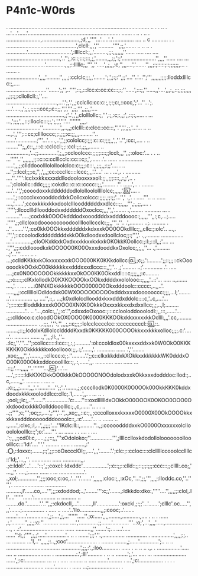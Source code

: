 # P4n1c-W0rds
 .       ..............................................................................................          ..     .                   .                                 ..
  .      ...'....'......'..............................................................   .......        .      ..     .           ..
.        .......................,.........................,;d,',,''''...'.....'..'..............     ....     ..     c     ...........
.      . ...............................................',clcll:,,,',''..........'''',;;,'.......    .. ..  ..                .
            ..............'.............................',:llllccl:;,,'.........,;;:,,,,,,,''......  ..... ....      ....
            ....................................,'..'';,:c::;:::;:::,;,'........,,,:;,':;'.......................'',,,,''......                          ....              ...
        ..........................'.............,,,;::lllllc;,,''',,''.....',,;,,,:c,'',,,....','.......'',,,;:;:::::;::;;;;;;,...                                      .
.......   . ......................',,,,'.........'',,,,;:cclclc;;;,,'........';,',;:;:'',;;'....''..'...'';''',,,,,,;;;;:lloddxllllcc:;,....
...........................''.......';,'',..'''',::;,:::lcc:c:cc:cc:::;:;''......',:::;,''......,,'....',,,:,,::;,;;;,,,,,,;;:;;:cllollcll:;,''....
..................................,...'.';,'.',,;cclcllc:cc:c:;,:;:;c:,::ccc,';'...''...';.  ....'.....,,';,;,:;:;::ccc;:c::;;,'',',''',;;,''',,;;,,'....
.......................................,;'..',,',,clolllollc:;,''',:;,:c;:,,;',,::;:,.....    . ... ...,';;;,',,,::;:lloclc:::;;,';,',',''.'...''''''',,,,.
.......................''............',,..,,;clclll::c:clcc::cc:::,''.'',',',;;,'...'...    .. ..  ...,.',,''';:::cc;clllloccc;;:,;;;:c:;;,,,.........''..
......'..............;'''...'.....,..',',;;cololcc;:;;;:c::c:;;;;,,',,''..'',:cc:,....    .   .. ........''';,,c::,,:::c::cclccl:;;::ccl:;;:,;;,,.......  ..
...............,'...;;.............',;,,;:ccloolccc:;;;;;::::;;lccl:,,,'',,;:oloc:'... .  . ..  ...'''''..'',,,,,,,;;::c::c:cclllcclc:cc:::c;:,',......  .'..   ......
................          .....',,,;;cllddooolllololloolclcc:c:;;;:c:::,,;;;,,;:;;'.... .  .. ...'';::lccl;;;:c,'',,',,,;cc:cccllc::::lccc;,,,'.'....'  ...  .  ...',.   .
..........           ....''..'''':lcclxxkkxxxxddllodoolooxxxxoll:;;,,;;;::::,,:,;',.. .      ...';clolollc::ddc;;;;;:cokdlc::c::c::cccc::;;,'........ .''.  ......',..   .
........           ....'...'',';cooodoxxkddddddodlololloolollllolcc;,,,,,',:cl:'....  .    .....',;::cccclxxoooddoddxkOollcxolccc:;;;;,;;:;;'...'',' .,'. . .....'''..  ..
......          ....,'......';ccoxkkkxkkxdoolclllooddddddxxdlcc::;;,,,,''',;,,;;,.... .   .''''';:llcccllldllooddodxxddddddOxoclcc;,,,'',,'........ .,'........ ...........
...     .  .........''.....;codxkk0OOOkdddodxoooddddxxddddoooc:;,,,,,''',,:;c,...;..... .''''',;;cllcloxodooooooooodoolllloollccclc:;;,,'''..''.. .',.........  ..;. .........
.        ..''........''.',:co0kkOOOkkxddddddxkdxxxkOO0OOkdlllc:;,,cllc:;:olc'.. ...,.  .''',';::ccoolodkddddddddxkkO0kdloodxxdoollcloc;;:;''','. .,,.........  ...............
      ...'.............,;cloOKxkkxkOxdxxxkkxxkxkxkOKOkkKOollcc:;:l:;:::l,,;'.... ... .',''',;;:cddlooodkxkOOOOO0KO0OxxxdooddkxOxolcc;,;,,,''... .,'.........  ..;'...'''......
      ..      .    ...;cclldKKkkxkOkxxxxxxxkOOO000KK0KKkdollcc::cl:,;c;;.':.........';;::;;;::ckOooooodkkOOxkO00kkkkkkxxdddxxxdlccc:::,,',''.. ,;'.........  ..;'.............
     .'.     .....  ....;cx0N0OOOOOOkkkkkkxxOkOO0KK0Okxddl::::c;;;;,,;:c......... .,;:c::::;:clKxlollodkO0KXKOOOOkxOOkxddddxxololooc::;,,,,'..::'... .....  ..,....... ....,'.
  . ....               ....:0NNXOkkkkkkkOOO0000O0Okxdddoolc::cccc:,..,,..'. .....,,,;:cclllllolOdldodxk00WXOOOOOOOOOxdddxxxxdoooooccc:;;;,...l;'........    ..'...............
    .,.  ....'',::,.      ...;k0xdlolccllooddxkxxdddxddolc::::c,'..c,....'... .';;::::c::llloddkkxxxk0OOO0XNXK0OkkkOxxxxkkxxdxdxxllcc;,;,..,l;.........    .............'.. ..
    '...,colc:,,',;:c'.'',cdxxdoOxooc:;:::cclooloddooolodl:;,,:::,......'... .;;:clldoco:c:cloodOOkOX0OOO0K0000KKKOOkxkkxxxxxkkOdlll:,,,'.cc,.........   .....................
   .,.;;;,,','':,'',,,;,::c;;;;:lolcclcccclcc::cccccccccl:::cl:,::. ........;::;;lcdolxKdllolcclddddKxxdk0KKKKK000OOOOkkxxxkkkxolloc;;;;.c:'......'..    ..........     ......
   .,'',,,;ll:,,''..   .:lc;,''.'''...'';:collcc:::::l:cc::;,:,;..........':ol:ccoldlox00kxxxxddxxk0W0OkO0KKKKKKK0Okkkkkkkxdoollooo:;;,.:;'......,'.    ............   ......
   .',''........       ,xoc;,,,,'',,'.......,,::cllccc:c;;.''.........'.';;c::clkxkkddxkXOkkxxkkkkkkWK0dddxOO00K000Okkxddoooollllo::;,.:,......',,.    ............      .....
   ......   ...      .::;;'....,,,,,''..'''''''...,:cl:;'...'... ....',;::::::ldkKXKOkkOO0kkkOkOOOOONOOdolodxxxkOkkxxxdodddoc:llod:;..c,......,,'.      .........  .      ....
    ..              .:c:;,,;......',,,'..'.......'....'';;'..'.......,;;ccccllodk0K0000K0O0OOk00OkkKKK0kddxdoodxkkkxooloddlcc:cllc;.'l,......',,.    .      ...             ..
     .            .;ool;;;lc;,..''......''................'c:.....'':::oxdlllllldxOOkkO00OOOK0OKOO0OOO0OxkdoodxxkkkOollddooolllc:;.,c,......''..    .  .   ..
                  ..;;'''';c;''';oc;;:,....',;''','..'',.,xo;;,,::c:;,,;cccolloxxxkxxxxO0000X00OkOOOOkkxxkkxxdddooooodddoooolc::,.:c'......'...   ..  .......
              ..     .,.....',:clxc;:l,...',,;;;;'....''lKdlc:ll::,.........''..,;:cooooddddxxkO0000Oxxxxxxolcllooololoolllc::;';o:'.....'''.    ... ......    . . ....
.          ....       .':;,,,;;cd0l:c,.....,;,;::;,,'''xOdoloko:;''...............''',;llllcclloxkdodollolooooooollooolllcc:::'ld:'....'''.'    .........       ...... .
       .......,:'      .:o:,::loxxc;.......;:;',;;:::oOxccclOl;;,....',,,'........'.';clc:;::ccloc::::clclllllccooolccllllc::'ld;,'...,,''.   .............  ......
    ............,,.     .;c:ldol:'...'.....'::;',;;coxcl::ldxddc'.................';:c::;;::clld::;;::;;;:;;;:ccc:::;;cllll:.co;,'...,,''.  ....,;....... ...... .   ...
  .................'.    .,xol;.............'',;;;:ooc;c:oc,.'...''.'.......'',,,,,,:cloc:;,,:xOc,''...',;;,''',,,,;:lloddc.co,''..'''','. ....................
..............   ..........,l'......co,....''',;;:xdoddod;..,'........''':c;,'.......,:ldkkdo:dko:,'''''....'',,,,;;:clol,.ll'....''''''......':..............              ..
..........  ..   ........do.'.........'.'..'',,;:ckdocll,...'.........,ll'...............':oxckl,;:;;'...'.......';clllc'.oc.....'',,,'.......;...............           .
.....        .. .....'..'llo..............,,;:cooc;..'....... .......'......'..............',;:....',;,...''''''.....''.;o:.....',,,,........,............,....          .
..           . ......   ,:,'.........'',,;,;:c:''..........    ......    ....','.............;;.......'...........'''..:o;',...',,,,'.....,..................       .
.,       .              .:'.............................     ......   ..........,,''.......':;. .  ....'..... ......'':l;,;'''',;,;'.....'.............'.. .. .
                  .......';;;'.''.,...............  .............. . ...............',,,,;:;..  ... .........    ...'l,..'',,,,,;:..,;coc'....................
.            ........    ........,;......'.............';..     .. ..  ....................................   .............',;;,:'.,:loo............   ......
.           ..        ..    ..  .,. .  ................'..... ....  ..        ......................   .         ..............:.',:lll'..........        .
          ..                    ..         ........';,'... .....    ...      ......................                       ......',;:c:..............
        ...                    .. .       .....  .........         .. .....  .......'.........   .                           ...',;c:................
        .                      . .            .   ........... .............   ......'.........   .                      ......  ...;.....................  .
